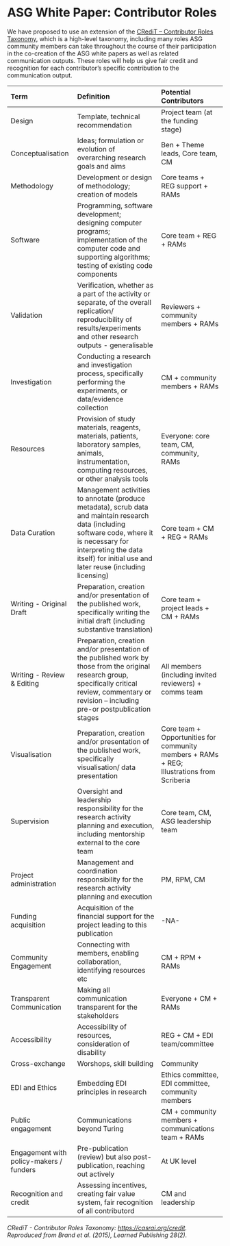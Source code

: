 # ASG White Paper: Contributor Roles

We have proposed to use an extension of the [CRediT – Contributor Roles Taxonomy](https://casrai.org/credit/), which is a high-level taxonomy, including many roles ASG community members can take throughout the course of their participation in the co-creation of the ASG white papers as well as related communication outputs.
These roles will help us give fair credit and recognition for each contributor’s specific contribution to the communication output.

| Term                                    | Definition                                                                                                                                                                                                                          | Potential Contributors                                                                         |
|:----------------------------------------|:------------------------------------------------------------------------------------------------------------------------------------------------------------------------------------------------------------------------------------|:-------------------------------------------------------------------------------------------|
| Design                                  | Template, technical recommendation                                                                                                                                                                                                  | Project team (at the funding stage)                                                        |
| Conceptualisation                       | Ideas; formulation or evolution of overarching research goals and aims                                                                                                                                                              | Ben + Theme leads, Core team, CM                                                           |
| Methodology                             | Development or design of methodology; creation of models                                                                                                                                                                            | Core teams + REG support + RAMs                                                                   |
| Software                                | Programming, software development; designing computer programs; implementation of the computer code and supporting algorithms; testing of existing code components                                                                  | Core team + REG + RAMs                                                                            |
| Validation                              | Verification, whether as a part of the activity or separate, of the overall replication/ reproducibility of results/experiments and other research outputs - generalisable                                                          | Reviewers + community members + RAMs                                                        |
| Investigation                           | Conducting a research and investigation process, specifically performing the experiments, or data/evidence collection                                                                                                               | CM + community members + RAMs                                                                     |
| Resources                               | Provision of study materials, reagents, materials, patients, laboratory samples, animals, instrumentation, computing resources, or other analysis tools                                                                             | Everyone: core team, CM, community, RAMs                                                   |
| Data Curation                           | Management activities to annotate (produce metadata), scrub data and maintain research data (including software code, where it is necessary for interpreting the data itself) for initial use and later reuse (including licensing) | Core team + CM + REG + RAMs                                                                       |
| Writing - Original Draft                | Preparation, creation and/or presentation of the published work, specifically writing the initial draft (including substantive translation)                                                                                         | Core team + project leads + CM + RAMs                                                                            |
| Writing - Review & Editing              | Preparation, creation and/or presentation of the published work by those from the original research group, specifically critical review, commentary or revision – including pre-or postpublication stages                           | All members (including invited reviewers) + comms team                                          |
| Visualisation                           | Preparation, creation and/or presentation of the published work, specifically visualisation/ data presentation                                                                                                                      | Core team + Opportunities for community members + RAMs + REG; Illustrations from Scriberia |
| Supervision                             | Oversight and leadership responsibility for the research activity planning and execution, including mentorship external to the core team                                                                                            | Core team, CM, ASG leadership team                                                         |
| Project administration                  | Management and coordination responsibility for the research activity planning and execution                                                                                                                                         | PM, RPM, CM                                                                                |
| Funding acquisition                     | Acquisition of the financial support for the project leading to this publication                                                                                                                                                    | -NA-                                                                                       |
| Community Engagement                    | Connecting with members, enabling collaboration, identifying resources etc                                                                                                                                                          | CM + RPM + RAMs                                                                                         |
| Transparent Communication               | Making all communication transparent for the stakeholders                                                                                                                                                                           | Everyone + CM + RAMs                                                                              |
| Accessibility                           | Accessibility of resources, consideration of disability                                                                                                                                                                             | REG + CM + EDI team/committee                                                              |
| Cross-exchange                          | Worshops, skill building                                                                                                                                                                                                            | Community                                                                                  |
| EDI and Ethics                          | Embedding EDI principles in research                                                                                                                                                                                                | Ethics committee, EDI committee, community members                                         |
| Public engagement                       | Communications beyond Turing                                                                                                                                                                                                        | CM + community members + communications team + RAMs                                        |
| Engagement with policy-makers / funders | Pre-publication (review) but also post-publication, reaching out actively                                                                                                                                                           | At UK level                                                                                |
| Recognition and credit                  | Assessing incentives, creating fair value system, fair recognition of all contributord                                                                                                                                              | CM and leadership                                                                          |

_CRediT - Contributor Roles Taxonomy: https://casrai.org/credit. Reproduced from Brand et al. (2015), Learned Publishing 28(2)._
